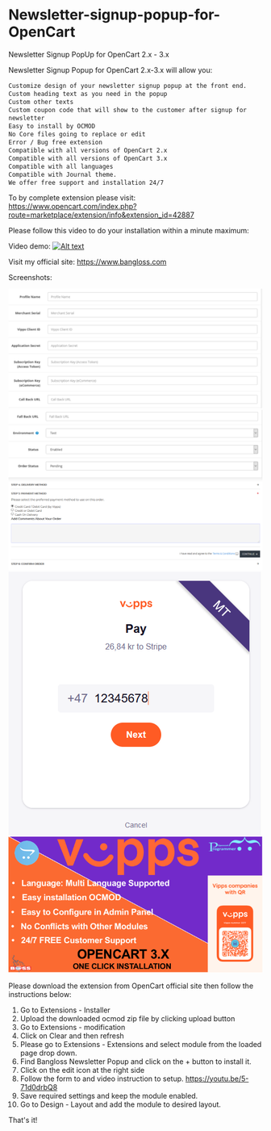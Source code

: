 # Newsletter-signup-popup-for-OpenCart
Newsletter Signup PopUp for OpenCart 2.x - 3.x 

Newsletter Signup Popup for OpenCart 2.x-3.x will allow you:

    Customize design of your newsletter signup popup at the front end.
    Custom heading text as you need in the popup
    Custom other texts
    Custom coupon code that will show to the customer after signup for newsletter
    Easy to install by OCMOD
    No Core files going to replace or edit
    Error / Bug free extension
    Compatible with all versions of OpenCart 2.x
    Compatible with all versions of OpenCart 3.x
    Compatible with all languages
    Compatible with Journal theme.
    We offer free support and installation 24/7

To by complete extension please visit:
https://www.opencart.com/index.php?route=marketplace/extension/info&extension_id=42887

Please follow this video to do your installation within a minute maximum:

Video demo: 
[![Alt text](https://img.youtube.com/vi/5-71d0drbQ8/0.jpg)](https://www.youtube.com/watch?v=5-71d0drbQ8)


Visit my official site: <a href="https://www.bangloss.com" target="_blank">https://www.bangloss.com</a>

Screenshots:

<img src="https://github.com/sfaragy/VippsPaymentGatewayForOpenCart/blob/main/images/vipps4.png">
<img src="https://github.com/sfaragy/VippsPaymentGatewayForOpenCart/blob/main/images/vipps5.png">


<img src="https://github.com/sfaragy/VippsPaymentGatewayForOpenCart/blob/main/images/vipps1.png">
<img src="https://github.com/sfaragy/VippsPaymentGatewayForOpenCart/blob/main/images/vipps.png">




<img src="https://github.com/sfaragy/VippsPaymentGatewayForOpenCart/blob/main/images/vipps3.png">



Please download the extension from OpenCart official site then follow the instructions below:
1. Go to Extensions  - Installer
2. Upload the downloaded ocmod zip file by clicking upload button
3. Go to Extensions - modification
4. Click on Clear and then refresh
5. Please go to Extensions - Extensions and select module from the loaded page drop down.
6. Find Bangloss Newsletter Popup and click on the + button to install it.
7. Click on the edit icon at the right side
8. Follow the form to and video instruction to setup.
https://youtu.be/5-71d0drbQ8
9. Save required settings and keep the module enabled. 
10. Go to Design - Layout and add the module to desired layout.

That's it!









